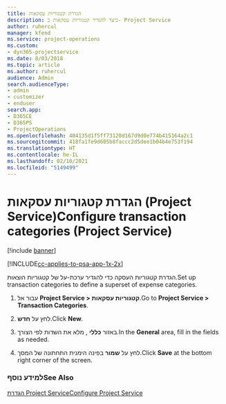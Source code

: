 ```yaml
---
title: הגדרת קטגוריות עסקאות
description: כיצד להגדיר קטגוריות עסקאות ב- Project Service
author: ruhercul
manager: kfend
ms.service: project-operations
ms.custom:
- dyn365-projectservice
ms.date: 8/03/2018
ms.topic: article
ms.author: ruhercul
audience: Admin
search.audienceType:
- admin
- customizer
- enduser
search.app:
- D365CE
- D365PS
- ProjectOperations
ms.openlocfilehash: 404135d1f5ff73120d167d9d0e774b415164a2c1
ms.sourcegitcommit: 418fa1fe9d605b8faccc2d5dee1b04b4e753f194
ms.translationtype: HT
ms.contentlocale: he-IL
ms.lasthandoff: 02/10/2021
ms.locfileid: "5149499"
---
```

# <a name="configure-transaction-categories-project-service"></a><span data-ttu-id="ab4c2-103">הגדרת קטגוריות עסקאות (Project Service)</span><span class="sxs-lookup"><span data-stu-id="ab4c2-103">Configure transaction categories (Project Service)</span></span>

[!include [banner](../includes/psa-now-project-operations.md)]

[!INCLUDE[cc-applies-to-psa-app-1x-2x](../includes/cc-applies-to-psa-app-1x-2x.md)]

<span data-ttu-id="ab4c2-104">הגדרת קטגוריות העסקה כדי להגדיר ערכת-על של קטגוריות הוצאות.</span><span class="sxs-lookup"><span data-stu-id="ab4c2-104">Set up transaction categories to define a superset of expense categories.</span></span>  
  
1.  <span data-ttu-id="ab4c2-105">עבור אל **Project Service > קטגוריות עסקאות**.</span><span class="sxs-lookup"><span data-stu-id="ab4c2-105">Go to **Project Service > Transaction Categories**.</span></span>  
  
2.  <span data-ttu-id="ab4c2-106">לחץ על **חדש**.</span><span class="sxs-lookup"><span data-stu-id="ab4c2-106">Click **New**.</span></span>  
  
3.  <span data-ttu-id="ab4c2-107">באזור **כללי** , מלא את השדות לפי הצורך.</span><span class="sxs-lookup"><span data-stu-id="ab4c2-107">In the **General** area, fill in the fields as needed.</span></span>  
  
4.  <span data-ttu-id="ab4c2-108">לחץ על **שמור** בפינה הימנית התחתונה של המסך.</span><span class="sxs-lookup"><span data-stu-id="ab4c2-108">Click **Save** at the bottom right corner of the screen.</span></span>  
  
### <a name="see-also"></a><span data-ttu-id="ab4c2-109">למידע נוסף</span><span class="sxs-lookup"><span data-stu-id="ab4c2-109">See Also</span></span>  
 [<span data-ttu-id="ab4c2-110">הגדרת Project Service</span><span class="sxs-lookup"><span data-stu-id="ab4c2-110">Configure Project Service</span></span>](../psa/configure.md)
